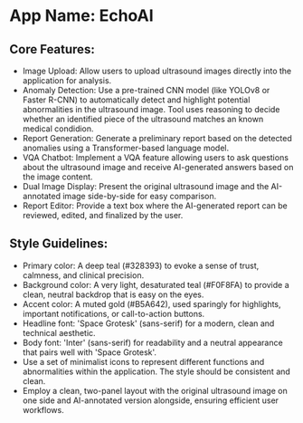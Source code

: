# **App Name**: EchoAI

## Core Features:

- Image Upload: Allow users to upload ultrasound images directly into the application for analysis.
- Anomaly Detection: Use a pre-trained CNN model (like YOLOv8 or Faster R-CNN) to automatically detect and highlight potential abnormalities in the ultrasound image. Tool uses reasoning to decide whether an identified piece of the ultrasound matches an known medical condidion.
- Report Generation: Generate a preliminary report based on the detected anomalies using a Transformer-based language model.
- VQA Chatbot: Implement a VQA feature allowing users to ask questions about the ultrasound image and receive AI-generated answers based on the image content.
- Dual Image Display: Present the original ultrasound image and the AI-annotated image side-by-side for easy comparison.
- Report Editor: Provide a text box where the AI-generated report can be reviewed, edited, and finalized by the user.

## Style Guidelines:

- Primary color: A deep teal (#328393) to evoke a sense of trust, calmness, and clinical precision.
- Background color: A very light, desaturated teal (#F0F8FA) to provide a clean, neutral backdrop that is easy on the eyes.
- Accent color: A muted gold (#B5A642), used sparingly for highlights, important notifications, or call-to-action buttons.
- Headline font: 'Space Grotesk' (sans-serif) for a modern, clean and technical aesthetic.
- Body font: 'Inter' (sans-serif) for readability and a neutral appearance that pairs well with 'Space Grotesk'.
- Use a set of minimalist icons to represent different functions and abnormalities within the application. The style should be consistent and clean.
- Employ a clean, two-panel layout with the original ultrasound image on one side and AI-annotated version alongside, ensuring efficient user workflows.